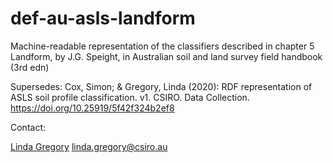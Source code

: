 # def-au-asls-landform
Machine-readable representation of the classifiers described in chapter 5 Landform, by J.G. Speight, in Australian soil and land survey field handbook (3rd edn)

Supersedes: Cox, Simon; & Gregory, Linda (2020): RDF representation of ASLS soil profile classification. v1. CSIRO. Data Collection. https://doi.org/10.25919/5f42f324b2ef8

Contact: 

[Linda Gregory](https://orcid.org/0000-0002-0693-1899)
linda.gregory@csiro.au 

